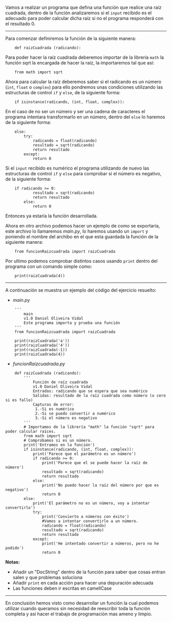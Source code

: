 Vamos a realizar un programa que defina una función que realice una raíz cuadrada, dentro de la función analizaremos si el `input` recibido es el adecuado para poder calcular dicha raíz si no el programa responderá con el resultado 0.

---

Para comenzar definiremos la función de la siguiente manera:

```
    def raizCuadrada (radicando):
```

Para poder hacer la raíz cuadrada deberemos importar de la librería `math` la función sqrt la encargada de hacer la raíz, la importaremos tal que así:

```
    from math import sqrt
```

Ahora para calcular la raíz deberemos saber si el radicando es un número (`int`, `float` o `complex`) para ello pondremos unas condiciones utilizando las estructuras de control `if` y `else`, de la siguiente forma:

```
    if isinstance(radicando, (int, float, complex)):
```

En el caso de no ser un número y ser una cadena de caracteres el programa intentara transformarlo en un número, dentro del `else` lo haremos de la siguiente forma:

```
    else:
        try:
            radicando = float(radicando)
            resultado = sqrt(radicando)
            return resultado
        except:
            return 0
```

Si el `input` recibido es numérico el programa utilizando de nuevo las estructuras de control `if` y `else` para comprobar si el número es negativo, de la siguiente forma:

```
    if radicando >= 0:
            resultado = sqrt(radicando)
            return resultado
        else:
            return 0
```

Entonces ya estaría la función desarrollada.

Ahora en otro archivo podemos hacer un ejemplo de como se exportaría, este archivo lo llamaremos _main.py_, lo haremos usando un `import` y poniendo el nombre del archibo en el que esta guardada la función de la siguiente manera:

```
    from funcionRaizcuadrada import raizCuadrada
```
Por ultimo podemos comprobar distintos casos usando `print` dentro del programa con un comando simple como:

```
    print(raizCuadrada(4))
```

---

A continuación se muestra un ejemplo del código del ejercicio resuelto:

- _main.py_
```
    '''
        main
        v1.0 Daniel Oliveira Vidal
        Este programa importa y prueba una función
    '''
    from funcionRaizcuadrada import raizCuadrada

    print(raizCuadrada('a'))
    print(raizCuadrada('4'))
    print(raizCuadrada(-1))
    print(raizCuadrada(4))
```
- _funcionRaizcuadrada.py_
```
    def raizCuadrada (radicando):
        '''
            Función de raíz cuadrada
            v1.0 Daniel Oliveira Vidal
            Entradas: radicando que se espera que sea numérico
            Salidas: resultado de la raíz cuadrada como número (o cero si es fallo)
            Capturas de error:
             1.-Si es numérico
             2.-Si se puedo convertir a numérico
             3.-Si el número es negativo
        '''
        # Importamos de la librería "math" la función "sqrt" para poder calcular raíces.
        from math import sqrt
        # Comprobamos si es un número.
        print('Entramos en la función')
        if isinstance(radicando, (int, float, complex)):
            print('Parece que el parámetro es un número')
            if radicando >= 0:
                print('Parece que el se puede hacer la raíz de número')
                resultado = sqrt(radicando)
                return resultado
            else:
                print('No puedo hacer la raíz del número por que es negativo')
                return 0
        else:
            print('El parámetro no es un número, voy a intentar convertirlo') 
            try:
                print('Convierto a números con éxito')
                #Vamos a intentar convertirlo a un número.
                radicando = float(radicando)
                resultado = sqrt(radicando)
                return resultado
            except:
                print('He intentado convertir a números, pero no he podido')
                return 0
```

**Notas:**
- Añadir un "DocString" dentro de la función para saber que cosas entran salen y que problemas soluciona
- Añadir `print` en cada acción para hacer una depuración adecuada
- Las funciones deben ir escritas en camellCase

---

En conclusión hemos visto como desarrollar un función la cual podemos utilizar cuando queramos sin necesidad de reescribir toda la función completa y así hacer el trabajo de programación mas ameno y limpio.

